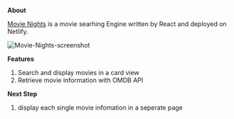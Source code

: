 **About**

[Movie Nights](https://agitated-tereshkova-639c46.netlify.app/) is a movie searhing Engine written by React and deployed on Netlify. 

![Movie-Nights-screenshot](https://media.giphy.com/media/nwdwnCYLKQCpBgBqjm/giphy.gif)

**Features**

1. Search and display movies in a card view
2. Retrieve movie information with OMDB API 

**Next Step**

1. display each single movie infomation in a seperate page
